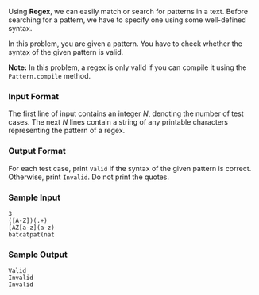 Using **Regex**, we can easily match or search for patterns in a text. Before searching for a pattern, we have to specify one using some well-defined syntax.

In this problem, you are given a pattern. You have to check whether the syntax of the given pattern is valid.

**Note:** In this problem, a regex is only valid if you can compile it using the `Pattern.compile` method.

### Input Format

The first line of input contains an integer $N$, denoting the number of test cases. The next $N$ lines contain a string of any printable characters representing the pattern of a regex.

### Output Format

For each test case, print `Valid` if the syntax of the given pattern is correct. Otherwise, print `Invalid`. Do not print the quotes.

### Sample Input
```
3
([A-Z])(.+)
[AZ[a-z](a-z)
batcatpat(nat
```
### Sample Output
```
Valid
Invalid
Invalid
```